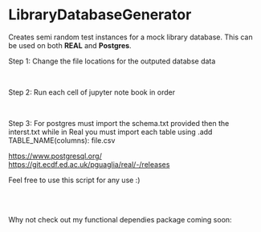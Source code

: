 <h1>LibraryDatabaseGenerator</h1>

<p>Creates semi random test instances for a mock library database. This can be used on both <b>REAL</b> and <b>Postgres</b>.</p>

<p>Step 1: Change the file locations for the outputed databse data </p>
<br>
<p>Step 2: Run each cell of jupyter note book in order</p>
<br>
<p>Step 3: For postgres must import the schema.txt provided then the interst.txt while in Real you must import each table using .add TABLE_NAME(columns): file.csv </p> 


<a>https://www.postgresql.org/</a>
<a>https://git.ecdf.ed.ac.uk/pguaglia/real/-/releases</a>

<p>Feel free to use this script for any use :) </p>
<br>
<br>
<p>Why not check out my functional dependies package coming soon:</p>
